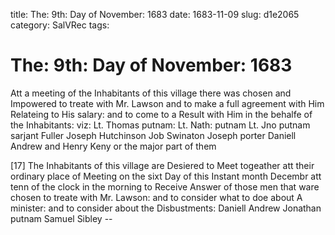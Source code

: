 title: The: 9th: Day of November: 1683
date: 1683-11-09
slug: d1e2065
category: SalVRec
tags: 


<div markdown class="doc" id="d1e2065">


# The: 9th: Day of November: 1683

Att a meeting of the Inhabitants of this village there was chosen and Impowered to treate with Mr. Lawson and to make a full agreement with Him Relateing to His salary: and to come to a Result with Him in the behalfe of the Inhabitants: viz: Lt. Thomas putnam: Lt. Nath: putnam Lt. Jno putnam sarjant Fuller Joseph Hutchinson Job Swinaton Joseph porter Daniell Andrew and Henry Keny or the major part of them

[17] The Inhabitants of this village are Desiered to Meet togeather att their ordinary place of Meeting on the sixt Day of this Instant month Decembr att tenn of the clock in the morning to Receive Answer of those men that ware chosen to treate with Mr. Lawson: and to consider what to doe about A minister: and to consider about the Disbustments: Daniell Andrew Jonathan putnam Samuel Sibley --
</div>